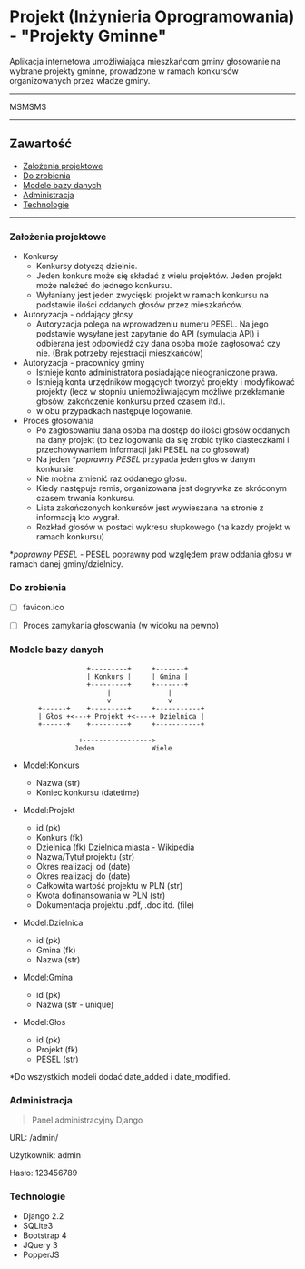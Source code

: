 # Projekt (Inżynieria Oprogramowania) - "Projekty Gminne"
Aplikacja internetowa umożliwiająca mieszkańcom gminy głosowanie na wybrane projekty gminne, prowadzone w ramach konkursów organizowanych przez władze gminy.

* * *
MSMSMS
* * *

## Zawartość
- [Założenia projektowe](#założenia-projektowe)
- [Do zrobienia](#do-zrobienia)
- [Modele bazy danych](#modele-bazy-danych)
- [Administracja](#administracja)
- [Technologie](#technologie)
* * *

### Założenia projektowe
- Konkursy
  - Konkursy dotyczą dzielnic.
  - Jeden konkurs może się składać z wielu projektów. Jeden projekt może należeć do jednego konkursu.
  - Wyłaniany jest jeden zwycięski projekt w ramach konkursu na podstawie ilości oddanych głosów przez mieszkańców.
- Autoryzacja - oddający głosy
  - Autoryzacja polega na wprowadzeniu numeru PESEL. Na jego podstawie wysyłane jest zapytanie do API (symulacja API) i odbierana jest odpowiedź czy dana osoba może zagłosować czy nie. (Brak potrzeby rejestracji mieszkańców)
- Autoryzacja - pracownicy gminy
  - Istnieje konto administratora posiadające nieograniczone prawa.
  - Istnieją konta urzędników mogących tworzyć projekty i modyfikować projekty (lecz w stopniu uniemożliwiającym możliwe przekłamanie głosów, zakończenie konkursu przed czasem itd.).
  - w obu przypadkach następuje logowanie.
- Proces głosowania
  - Po zagłosowaniu dana osoba ma dostęp do ilości głosów oddanych na dany projekt (to bez logowania da się zrobić tylko ciasteczkami i przechowywaniem informacji jaki PESEL na co głosował)
  - Na jeden **poprawny PESEL* przypada jeden głos w danym konkursie.
  - Nie można zmienić raz oddanego głosu.
  - Kiedy następuje remis, organizowana jest dogrywka ze skróconym czasem trwania konkursu.
  - Lista zakończonych konkursów jest wywieszana na stronie z informacją kto wygrał.
  - Rozkład głosów w postaci wykresu słupkowego (na kazdy projekt w ramach konkursu)

**poprawny PESEL* - PESEL poprawny pod względem praw oddania głosu w ramach danej gminy/dzielnicy.

### Do zrobienia
- [ ] favicon.ico
- [ ] Proces zamykania głosowania (w widoku na pewno)


### Modele bazy danych

```
                   +---------+     +-------+
                   | Konkurs |     | Gmina |
                   +---------+     +-------+
                        |              |
                        v              v
       +------+    +---------+     +-----------+
       | Głos +<---+ Projekt +<----+ Dzielnica |
       +------+    +---------+     +-----------+

                 +----------------->
                Jeden              Wiele
```


- Model:Konkurs
  - Nazwa (str)
  - Koniec konkursu (datetime)

- Model:Projekt
  - id (pk)
  - Konkurs (fk)
  - Dzielnica (fk) [Dzielnica miasta - Wikipedia](https://pl.wikipedia.org/wiki/Dzielnica_miasta)
  - Nazwa/Tytuł projektu (str)
  - Okres realizacji od (date)
  - Okres realizacji do (date)
  - Całkowita wartość projektu w PLN (str)
  - Kwota dofinansowania w PLN (str)
  - Dokumentacja projektu .pdf, .doc itd. (file)

- Model:Dzielnica
  - id (pk)
  - Gmina (fk)
  - Nazwa (str)

- Model:Gmina
  - id (pk)
  - Nazwa (str - unique)

- Model:Głos
  - id (pk)
  - Projekt (fk)
  - PESEL (str)

*Do wszystkich modeli dodać date_added i date_modified.

### Administracja
>Panel administracyjny Django

URL: /admin/

Użytkownik: admin

Hasło: 123456789


### Technologie
- Django 2.2
- SQLite3
- Bootstrap 4
- JQuery 3
- PopperJS
